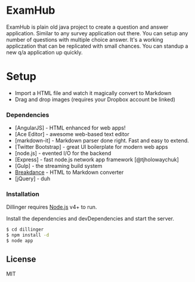 # ExamHub


ExamHub is plain old java project to create a question and answer application.  Similar to any survey application out there.  You can setup any number of questions with multiple choice answer.  It's a working appliczation that can be replicated with small chances.  You can standup a new q/a application up quickly.


# Setup
  - Import a HTML file and watch it magically convert to Markdown
  - Drag and drop images (requires your Dropbox account be linked)

### Dependencies

* [AngularJS] - HTML enhanced for web apps!
* [Ace Editor] - awesome web-based text editor
* [markdown-it] - Markdown parser done right. Fast and easy to extend.
* [Twitter Bootstrap] - great UI boilerplate for modern web apps
* [node.js] - evented I/O for the backend
* [Express] - fast node.js network app framework [@tjholowaychuk]
* [Gulp] - the streaming build system
* [Breakdance](http://breakdance.io) - HTML to Markdown converter
* [jQuery] - duh

### Installation

Dillinger requires [Node.js](https://nodejs.org/) v4+ to run.

Install the dependencies and devDependencies and start the server.

```sh
$ cd dillinger
$ npm install -d
$ node app
```



License
----

MIT

